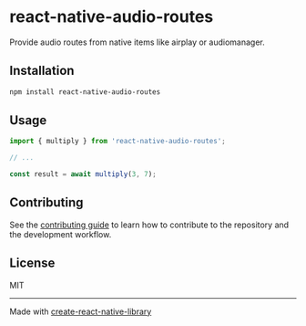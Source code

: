 # react-native-audio-routes

Provide audio routes from native items like airplay or audiomanager.

## Installation

```sh
npm install react-native-audio-routes
```

## Usage


```js
import { multiply } from 'react-native-audio-routes';

// ...

const result = await multiply(3, 7);
```


## Contributing

See the [contributing guide](CONTRIBUTING.md) to learn how to contribute to the repository and the development workflow.

## License

MIT

---

Made with [create-react-native-library](https://github.com/callstack/react-native-builder-bob)
